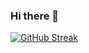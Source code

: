 ### Hi there 👋
[![GitHub Streak](https://streak-stats.demolab.com/?user=maxulyanov)](https://git.io/streak-stats)
